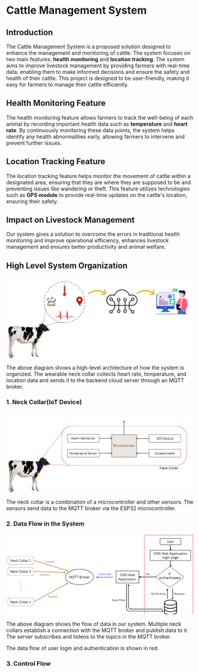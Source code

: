 # Cattle Management System  

## Introduction  
The Cattle Management System is a proposed solution designed to enhance the management and monitoring of cattle. The system focuses on two main features: **health monitoring** and **location tracking**. The system aims to improve livestock management by providing farmers with real-time data, enabling them to make informed decisions and ensure the safety and health of their cattle. This project is designed to be user-friendly, making it easy for farmers to manage their cattle efficiently.  

## Health Monitoring Feature  
The health monitoring feature allows farmers to track the well-being of each animal by recording important health data such as **temperature** and **heart rate**. By continuously monitoring these data points, the system helps identify any health abnormalities early, allowing farmers to intervene and prevent further issues.  

## Location Tracking Feature  
The location tracking feature helps monitor the movement of cattle within a designated area, ensuring that they are where they are supposed to be and preventing issues like wandering or theft. This feature utilizes technologies such as **GPS module** to provide real-time updates on the cattle's location, ensuring their safety.  

## Impact on Livestock Management  
Our system gives a solution to overcome the errors in traditional health monitoring and improve operational efficiency, enhances livestock management and ensures better productivity and animal welfare.  

## High Level System Organization
![img](docs/images/high_level_system_architecture.PNG)

The above diagram shows a high-level architecture of how the system is organized. The wearable neck collar collects heart rate, temperature, and location data and sends it to the backend cloud server through an MQTT broker.

### 1. Neck Collar(IoT Device)
![img](docs/images/Neck_colar.PNG)

The neck collar is a combination of a microcontroller and other sensors. The sensors send data to the MQTT broker via the ESP32 microcontroller.

### 2. Data Flow in the System
![img](docs/images/data_flow.PNG)

The above diagram shows the flow of data in our system. Multiple neck collars establish a connection with the MQTT broker and publish data to it. The server subscribes and listens to the topics in the MQTT broker. 

The data flow of user login and authentication is shown in red.

### 3. Control Flow
 
